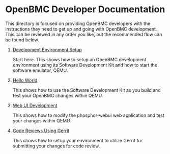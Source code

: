 # OpenBMC Developer Documentation

This directory is focused on providing OpenBMC developers with the instructions
they need to get up and going with OpenBMC development. This can be reviewed in
any order you like, but the recommended flow can be found below.

1. [Development Environment Setup](dev-environment.md)

   Start here. This shows how to setup an OpenBMC development environment using
   its Software Development Kit and how to start the software emulator, QEMU.

2. [Hello World](sdk-hello-world.md)

   This shows how to use the Software Development Kit as you build and test your
   OpenBMC changes within QEMU.

3. [Web UI Development](web-ui.md)

   This shows how to modify the phosphor-webui web application and test your
   changes within QEMU.

4. [Code Reviews Using Gerrit](gerrit-setup.md)

   This shows how to setup your environment to utilize Gerrit for submitting
   your changes for code review.
